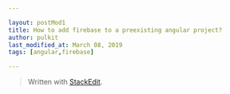 ```yaml
---

layout: postMod1
title: How to add firebase to a preexisting angular project?
author: pulkit
last_modified_at: March 08, 2019
tags: [angular,firebase]

---
```


> Written with [StackEdit](https://stackedit.io/).
<!--stackedit_data:
eyJoaXN0b3J5IjpbMTEwNjU3ODcwNV19
-->